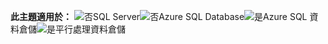 <Token>**此主題適用於：** ![否](media/no.png)SQL Server![否](media/no.png)Azure SQL Database![是](media/yes.png)Azure SQL 資料倉儲![是](media/yes.png)平行處理資料倉儲 </Token>

